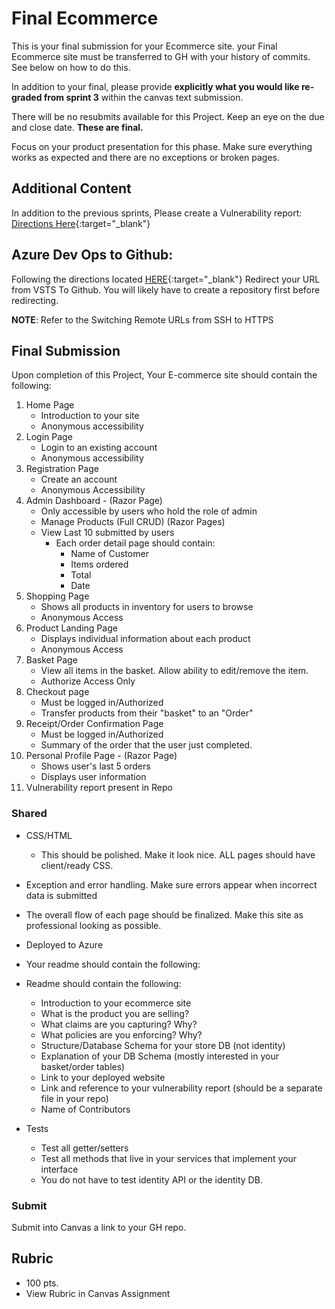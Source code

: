 # Final Ecommerce
This is your final submission for your Ecommerce site.
your Final Ecommerce site must be transferred to GH with your
history of commits. See below on how to do this.

In addition to your final, please provide **explicitly what you would like re-graded from sprint 3** within the canvas text submission. 

There will be no resubmits available for this Project. Keep an
eye on the due and close date. **These are final.** 

Focus on your product presentation for this phase. Make sure
everything works as expected and there are no exceptions
or broken pages. 

## Additional Content

In addition to the previous sprints, Please create a 
Vulnerability report: [Directions Here](https://codefellows.github.io/code-401-dotnet-guide/Curriculum/ECom_Project/VulnerabilityReport){:target="_blank"}


## Azure Dev Ops to Github:

Following the directions located [HERE](https://help.github.com/articles/changing-a-remote-s-url/){:target="_blank"} Redirect your URL from VSTS To Github.
You will likely have to create a repository first before redirecting. 

**NOTE**: Refer to the Switching Remote URLs from SSH to HTTPS

## Final Submission
Upon completion of this Project, Your E-commerce site should contain the following:
1. Home Page
   - Introduction to your site
   - Anonymous accessibility
2. Login Page
   - Login to an existing account
   - Anonymous accessibility
3. Registration Page
   - Create an account
   - Anonymous Accessibility
4. Admin Dashboard - (Razor Page)
   - Only accessible by users who hold the role of admin
   - Manage Products (Full CRUD) (Razor Pages)
   - View Last 10 submitted by users
     - Each order detail page should contain:
       - Name of Customer
       - Items ordered
       - Total
       - Date
5. Shopping Page
   - Shows all products in inventory for users to browse
   - Anonymous Access
6. Product Landing Page
   - Displays individual information about each product
   - Anonymous Access
7. Basket Page
   - View all items in the basket. Allow ability to edit/remove the item.
   - Authorize Access Only
8. Checkout page
   - Must be logged in/Authorized
   - Transfer products from their "basket" to an "Order"
9. Receipt/Order Confirmation Page
   - Must be logged in/Authorized
   - Summary of the order that the user just completed. 
10. Personal Profile Page - (Razor Page)
    - Shows user's last 5 orders
    - Displays user information
11. Vulnerability report present in Repo 

### Shared
- CSS/HTML
  - This should be polished. Make it look nice. ALL pages should have client/ready CSS.  
- Exception and error handling. Make sure errors appear when incorrect data is submitted
- The overall flow of each page should be finalized. Make this site as professional looking as possible. 
- Deployed to Azure
- Your readme should contain the following:
- Readme should contain the following:
  - Introduction to your ecommerce site
  - What is the product you are selling?
  - What claims are you capturing? Why?
  - What policies are you enforcing? Why?
  - Structure/Database Schema for your store DB (not identity)
  - Explanation of your DB Schema (mostly interested in your basket/order tables)
  - Link to your deployed website
  - Link and reference to your vulnerability report (should be a separate file in your repo)
  - Name of Contributors

- Tests
	- Test all getter/setters
	- Test all methods that live in your services that implement your interface
	- You do not have to test identity API or the identity DB.
  

### Submit
Submit into Canvas a link to your GH repo. 

## Rubric
- 100 pts. 
- View Rubric in Canvas Assignment